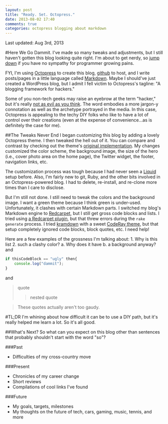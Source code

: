 ```yaml
---
layout: post
title: "Ready. Set. Octopress."
date: 2013-08-02 17:40
comments: true
categories: octopress blogging about markdown
---
```


<p class="last-updated">Last updated: Aug 3rd, 2013</p>

#Here We Go
Dammit. I've made so many tweaks and adjustments, but I still haven't gotten this blog looking quite right. I'm about to get nerdy, so [jump down](#whats-next) if you have no sympathy for programmer growing pains.

FYI, I'm using [Octopress](http://octopress.org) to create this blog, [github](https://github.com/RebootJeff) to host, and I write posts/pages in a little language called [Markdown](http://daringfireball.net/projects/Markdown/). Maybe I should've just created a WordPress blog, but I admit I fell victim to Octopress's tagline: "A blogging framework for hackers."

Some of you non-tech geeks may raise an eyebrow at the term "hacker," but it's really [not as evil as you think](http://www.paulgraham.com/gba.html). The word embodies a more jargon-y connotation as well as the archetype portrayed in the media. In this case, Octopress is appealing to the techy DIY folks who like to have a lot of control over their creations (even at the expense of convenience...as is definitely the case for me).

##The Tweaks Never End
I began customizing this blog by adding a lovely Octopress theme. I then tweaked the hell out of it. You can compare and contrast by checking out the theme's [original implementation](http://www.adrianartiles.com/). My changes customized the color scheme, the background image, the size of the hero (i.e., cover photo area on the home page), the Twitter widget, the footer, navigation links, etc.

The customization process was tough because I had never seen a [Liquid](https://github.com/Shopify/liquid/wiki/Liquid-for-Designers) setup before. Also, I'm fairly new to git, Ruby, and the other bits involved in an Octopress-powered blog. I had to delete, re-install, and re-clone more times than I care to disclose.

But I'm still not done. I still need to tweak the colors and the background image. I want a green theme because I think green is under-used. Unfortunately, it clashes with certain Markdown parts. I switched my blog's Markdown engine to [Redcarpet](https://github.com/vmg/redcarpet), but I still get gross code blocks and lists. I tried using [a Redcarpet plugin](https://github.com/nono/Jekyll-plugins/blob/master/redcarpet2_markdown.rb), but that threw errors during the `rake generate` process. I tried [kramdown](http://blog.alestanis.com/2013/02/04/octopress-and-the-twilight-color-scheme/) with a sweet [CodeRay theme](https://github.com/danielpietzsch/CodeRay-GitHub-Theme), but that setup completely ignored code blocks, block quotes, etc. I need help!

Here are a few examples of the grossness I'm talking about:
	1. Why is this list
	2. such a clashy color?
		a. Why does it have
		b. a background anyway?
and
```javascript
if thisCodeBlock == "ugly" then{
	console.log("dammit");
}
```
and
>quote
>>nested quote

>These quotes actually aren't too gaudy.

#TL;DR
I'm whining about how difficult it can be to use a DIY path, but it's really helped me learn a lot. So it's all good.

##What's Next?<a id="whats-next"></a>
So what can you expect on this blog other than sentences that probably shouldn't start with the word "so"?

###Past
- Difficulties of my cross-country move

###Present
- Chronicles of my career change
- Short reviews
- Compilations of cool links I've found

###Future
- My goals, targets, milestones
- My thoughts on the future of tech, cars, gaming, music, tennis, and more